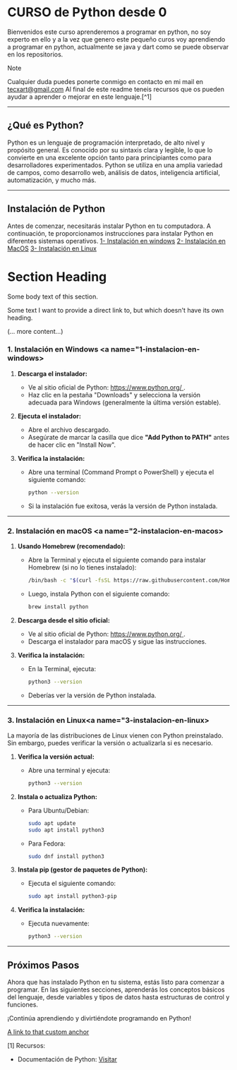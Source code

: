 # CURSO de Python desde 0

Bienvenidos este curso aprenderemos a programar en python, no soy experto en ello y a la vez que genero este pequeño curos voy aprendiendo a programar en python, actualmente se java y dart como se puede observar en los repositorios.

>[!NOTE]
>Cualquier duda puedes ponerte conmigo en contacto en mi mail en tecxart@gmail.com
>Al final de este readme teneis recursos que os pueden ayudar a aprender o mejorar en este lenguaje.[^1]

---

## ¿Qué es Python?

Python es un lenguaje de programación interpretado, de alto nivel y propósito general. Es conocido por su sintaxis clara y legible, lo que lo convierte en una excelente opción tanto para principiantes como para desarrolladores experimentados. Python se utiliza en una amplia variedad de campos, como desarrollo web, análisis de datos, inteligencia artificial, automatización, y mucho más.

---

## Instalación de Python

Antes de comenzar, necesitarás instalar Python en tu computadora. A continuación, te proporcionamos instrucciones para instalar Python en diferentes sistemas operativos.
[1- Instalación en windows](#1-instalacion-en-windows)
[2- Instalación en MacOS](#2-instalacion-en-macos)
[3- Instalación en Linux](#3-instalacion-en-linux)

# Section Heading

Some body text of this section.

<a name="my-custom-anchor-point"></a>
Some text I want to provide a direct link to, but which doesn't have its own heading.

(… more content…)





### 1. Instalación en Windows <a name="1-instalacion-en-windows></a>

1. **Descarga el instalador:**
   - Ve al sitio oficial de Python: [https://www.python.org/ ](https://www.python.org/ ).
   - Haz clic en la pestaña "Downloads" y selecciona la versión adecuada para Windows (generalmente la última versión estable).

2. **Ejecuta el instalador:**
   - Abre el archivo descargado.
   - Asegúrate de marcar la casilla que dice **"Add Python to PATH"** antes de hacer clic en "Install Now".

3. **Verifica la instalación:**
   - Abre una terminal (Command Prompt o PowerShell) y ejecuta el siguiente comando:
     ```bash
     python --version
     ```
   - Si la instalación fue exitosa, verás la versión de Python instalada.

---

### 2. Instalación en macOS <a name="2-instalacion-en-macos></a>

1. **Usando Homebrew (recomendado):**
   - Abre la Terminal y ejecuta el siguiente comando para instalar Homebrew (si no lo tienes instalado):
     ```bash
     /bin/bash -c "$(curl -fsSL https://raw.githubusercontent.com/Homebrew/install/HEAD/install.sh )"
     ```
   - Luego, instala Python con el siguiente comando:
     ```bash
     brew install python
     ```

2. **Descarga desde el sitio oficial:**
   - Ve al sitio oficial de Python: [https://www.python.org/ ](https://www.python.org/ ).
   - Descarga el instalador para macOS y sigue las instrucciones.

3. **Verifica la instalación:**
   - En la Terminal, ejecuta:
     ```bash
     python3 --version
     ```
   - Deberías ver la versión de Python instalada.

---

### 3. Instalación en Linux<a name="3-instalacion-en-linux></a>

La mayoría de las distribuciones de Linux vienen con Python preinstalado. Sin embargo, puedes verificar la versión o actualizarla si es necesario.

1. **Verifica la versión actual:**
   - Abre una terminal y ejecuta:
     ```bash
     python3 --version
     ```

2. **Instala o actualiza Python:**
   - Para Ubuntu/Debian:
     ```bash
     sudo apt update
     sudo apt install python3
     ```
   - Para Fedora:
     ```bash
     sudo dnf install python3
     ```

3. **Instala pip (gestor de paquetes de Python):**
   - Ejecuta el siguiente comando:
     ```bash
     sudo apt install python3-pip
     ```

4. **Verifica la instalación:**
   - Ejecuta nuevamente:
     ```bash
     python3 --version
     ```

---

## Próximos Pasos

Ahora que has instalado Python en tu sistema, estás listo para comenzar a programar. En las siguientes secciones, aprenderás los conceptos básicos del lenguaje, desde variables y tipos de datos hasta estructuras de control y funciones.

¡Continúa aprendiendo y divirtiéndote programando en Python!






[A link to that custom anchor](#my-custom-anchor-point)





[1] Recursos:
- Documentación de Python: [Visitar](https://docs.python.org/es/3.13/contents.html)



